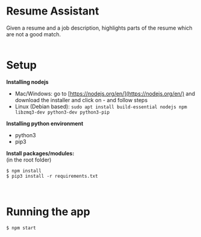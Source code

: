 # Resume Assistant
Given a resume and a job description, highlights parts of the resume which are not a good match.<br/><br/>

# Setup
**Installing nodejs**<br/>
* Mac/Windows: go to [https://nodejs.org/en/](https://nodejs.org/en/) and download the installer and click on - and follow steps<br/>
* Linux (Debian based): `sudo apt install build-essential nodejs npm libzmq3-dev python3-dev python3-pip`                                                                                    

**Installing python environment**<br/>
* python3
* pip3

**Install packages/modules:**<br/>
(in the root folder)
```
$ npm install
$ pip3 install -r requirements.txt
```

<br/>

# Running the app
```
$ npm start
```

<br/>

